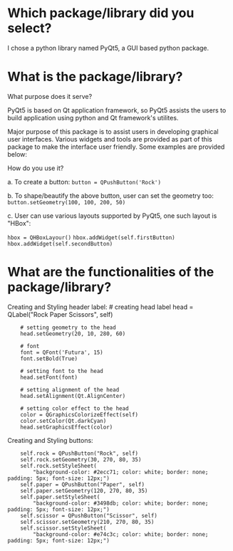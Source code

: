# Which package/library did you select?
I chose a python library named PyQt5, a GUI based python package.

# What is the package/library?
What purpose does it serve?

PyQt5 is based on Qt application framework, so PyQt5 assists the users to build application using python and Qt framework's utilites.

Major purpose of this package is to assist users in developing graphical user interfaces. 
Various widgets and tools are provided as part of this package to make the interface user friendly. Some examples are provided below:


How do you use it?

a. To create a button:
`button = QPushButton('Rock')`

b. To shape/beautify the above button, user can set the geometry too:
`button.setGeometry(100, 100, 200, 50)`

c. User can use various layouts supported by PyQt5, one such layout is "HBox":

`hbox = QHBoxLayour()`
`hbox.addWidget(self.firstButton)`
`hbox.addWidget(self.secondButton)`


# What are the functionalities of the package/library?

Creating and Styling header label:
        # creating head label
        head = QLabel("Rock Paper Scissors", self)

        # setting geometry to the head
        head.setGeometry(20, 10, 280, 60)

        # font
        font = QFont('Futura', 15)
        font.setBold(True)

        # setting font to the head
        head.setFont(font)

        # setting alignment of the head
        head.setAlignment(Qt.AlignCenter)

        # setting color effect to the head
        color = QGraphicsColorizeEffect(self)
        color.setColor(Qt.darkCyan)
        head.setGraphicsEffect(color)


Creating and Styling buttons:

        self.rock = QPushButton("Rock", self)
        self.rock.setGeometry(30, 270, 80, 35)
        self.rock.setStyleSheet(
            "background-color: #2ecc71; color: white; border: none; padding: 5px; font-size: 12px;")
        self.paper = QPushButton("Paper", self)
        self.paper.setGeometry(120, 270, 80, 35)
        self.paper.setStyleSheet(
            "background-color: #3498db; color: white; border: none; padding: 5px; font-size: 12px;")
        self.scissor = QPushButton("Scissor", self)
        self.scissor.setGeometry(210, 270, 80, 35)
        self.scissor.setStyleSheet(
            "background-color: #e74c3c; color: white; border: none; padding: 5px; font-size: 12px;")




